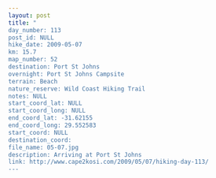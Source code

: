 ```yaml
---
layout: post
title: "
day_number: 113
post_id: NULL
hike_date: 2009-05-07
km: 15.7
map_number: 52
destination: Port St Johns
overnight: Port St Johns Campsite
terrain: Beach
nature_reserve: Wild Coast Hiking Trail
notes: NULL
start_coord_lat: NULL
start_coord_long: NULL
end_coord_lat: -31.62155
end_coord_long: 29.552583
start_coord: NULL
destination_coord: 
file_name: 05-07.jpg
description: Arriving at Port St Johns
link: http://www.cape2kosi.com/2009/05/07/hiking-day-113/
---
```

